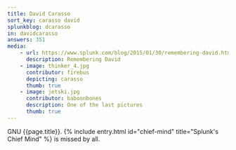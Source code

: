 ```yaml
---
title: David Carasso
sort_key: carasso david
splunkblog: dcarasso
in: davidcarasso
answers: 351
media:
    - url: https://www.splunk.com/blog/2015/01/30/remembering-david.html
      description: Remembering David
    - image: thinker_4.jpg
      contributor: firebus
      depicting: carasso
      thumb: true
    - image: jetski.jpg
      contributor: baboonbones
      description: One of the last pictures
      thumb: true
---
```

GNU {{page.title}}. {% include entry.html id="chief-mind" title="Splunk's Chief Mind" %} is missed by all.
